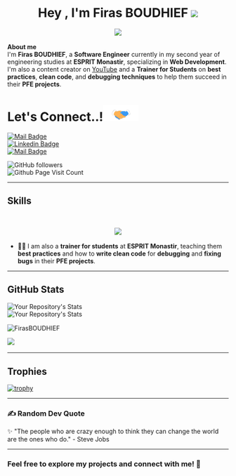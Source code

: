 <h1 align="center"><b>Hey , I'm Firas BOUDHIEF </b><img src="https://media.giphy.com/media/hvRJCLFzcasrR4ia7z/giphy.gif" width="35"></h1>
<p align="center">
  <a href="https://github.com/DenverCoder1/readme-typing-svg"><img src="https://readme-typing-svg.herokuapp.com?font=Time+New+Roman&color=cyan&size=25&center=true&vCenter=true&width=600&height=100&lines=Hey!+It's+Firas+BOUDHIEF..&hearts;++;Software+Engineer+at+ESPRIT+Monastir;Self-taught+Full+Stack+Web+Developer;Love+to+learn+new+stuffs.."></a>
</p>

**About me**  
I'm **Firas BOUDHIEF**, a **Software Engineer** currently in my second year of engineering studies at **ESPRIT Monastir**, specializing in **Web Development**. I'm also a content creator on [YouTube](https://www.youtube.com/@firasboudhief) and a **Trainer for Students** on **best practices**, **clean code**, and **debugging techniques** to help them succeed in their **PFE projects**.

# <b> Let's Connect..!</b><img src="https://github.com/0xAbdulKhalid/0xAbdulKhalid/raw/main/assets/mdImages/handshake.gif" width="80">
[![Mail Badge](https://img.shields.io/badge/-Firas%20BOUDHIEF-e74c3c?style=flat&labelColor=e74c3c&logo=youtube&logoColor=white)](https://www.youtube.com/@firasboudhief)  
[![Linkedin Badge](https://img.shields.io/badge/-Firas%20BOUDHIEF-0e76a8?style=flat&labelColor=0e76a8&logo=linkedin&logoColor=white)](https://www.linkedin.com/in/firas-boudhief-34a955248/)  
[![Mail Badge](https://img.shields.io/badge/-Firas%20BOUDHIEF-c0392b?style=flat&labelColor=c0392b&logo=gmail&logoColor=white)](mailto:Firas.BOUDHIEF@esprim.tn)

![GitHub followers](https://img.shields.io/github/followers/FirasBOUDHIEF?style=social)  
![Github Page Visit Count](https://komarev.com/ghpvc/?username=FirasBOUDHIEF)

---

## **Skills**
<br>
<p align="center">
  <img src="https://skillicons.dev/icons?i=react,javascript,typescript,nodejs,express,spring,java,laravel,mysql,mongodb,postman,git,github,docker,kubernetes" />
</p>

- 🧑‍🏫 I am also a **trainer for students** at **ESPRIT Monastir**, teaching them **best practices** and how to **write clean code** for **debugging** and **fixing bugs** in their **PFE projects**.

---

## **GitHub Stats**
![Your Repository's Stats](https://github-readme-stats.vercel.app/api/top-langs/?username=FirasBOUDHIEF&show_icons=true&locale=en&layout=compact&langs_count=50&theme=algolia)  
![Your Repository's Stats](https://github-readme-stats.vercel.app/api?username=FirasBOUDHIEF&show_icons=true&theme=radical)

<p><img align="center" src="https://github-readme-streak-stats.herokuapp.com/?user=FirasBOUDHIEF&&theme=algolia" alt="FirasBOUDHIEF" /></p>

![](https://github-readme-activity-graph.vercel.app/graph?username=FirasBOUDHIEF&theme=react)

---

## **Trophies**
[![trophy](https://github-profile-trophy.vercel.app/?username=FirasBOUDHIEF&theme=nord&column=7)](https://github.com/Naderab/github-profile-trophy)

---

### ✍️ Random Dev Quote
✨ "The people who are crazy enough to think they can change the world are the ones who do." - Steve Jobs


---

### **Feel free to explore my projects and connect with me!** 🚀
